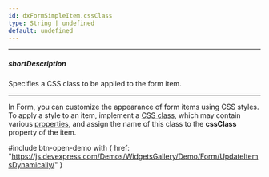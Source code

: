 ```yaml
---
id: dxFormSimpleItem.cssClass
type: String | undefined
default: undefined
---
```

---
##### shortDescription
Specifies a CSS class to be applied to the form item.

---
In Form, you can customize the appearance of form items using CSS styles. To apply a style to an item, implement a <a href="http://www.w3schools.com/cssref/sel_class.asp" target="_blank">CSS class</a>, which may contain various <a href="http://www.w3schools.com/cssref/default.asp" target="_blank">properties</a>, and assign the name of this class to the **cssClass** property of the item.

#include btn-open-demo with {
    href: "https://js.devexpress.com/Demos/WidgetsGallery/Demo/Form/UpdateItemsDynamically/"
}